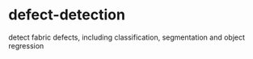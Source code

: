 # defect-detection
detect fabric defects, including classification, segmentation and object regression
